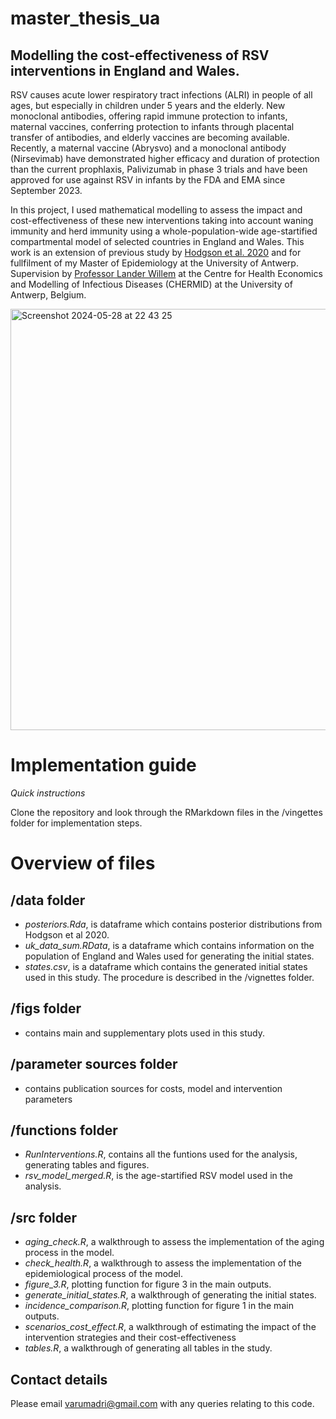 # master_thesis_ua
## Modelling the cost-effectiveness of RSV interventions in England and Wales. 
RSV causes acute lower respiratory tract infections (ALRI) in people of all ages, but especially in children under 5 years and the elderly. New monoclonal antibodies, offering rapid immune protection to infants, maternal vaccines, conferring protection to infants through placental transfer of antibodies, and elderly vaccines are becoming available. Recently, a maternal vaccine (Abrysvo) and a monoclonal antibody (Nirsevimab) have demonstrated higher efficacy and duration of protection than the current prophlaxis, Palivizumab in phase 3 trials and have been approved for use against RSV in infants by the FDA and EMA since September 2023. 

In this project, I used mathematical modelling to assess the impact and cost-effectiveness of these new interventions taking into account waning immunity and herd immunity using a whole-population-wide age-startified compartmental model of selected countries in England and Wales. This work is an extension of previous study by [Hodgson et al. 2020](https://bmcmedicine.biomedcentral.com/articles/10.1186/s12916-020-01802-8) and for fullfilment of my Master of Epidemiology at the University of Antwerp. Supervision by [Professor Lander Willem](https://www.uantwerpen.be/en/staff/lander-willem/) at the Centre for Health Economics and Modelling of Infectious Diseases (CHERMID) at the University of Antwerp, Belgium. 

<img width="674" alt="Screenshot 2024-05-28 at 22 43 25" src="https://github.com/arumadri/master_thesis_ua/assets/42062974/3d79b218-7ec0-4e37-9960-ce5dd139c561">

# Implementation guide 
*Quick instructions*

Clone the repository and look through the RMarkdown files in the /vingettes folder for implementation steps.

# Overview of files 
## /data folder 
+ *posteriors.Rda*, is dataframe which contains posterior distributions from Hodgson et al 2020.
+ *uk_data_sum.RData*, is a dataframe which contains information on the population of England and Wales used for generating the initial states.
+ *states.csv*, is a dataframe which contains the generated initial states used in this study. The procedure is described in the /vignettes folder.

## /figs folder 
+ contains main and supplementary plots used in this study.

## /parameter sources folder
+ contains publication sources for costs, model and intervention parameters

## /functions folder 
+ *RunInterventions.R*, contains all the funtions used for the analysis, generating tables and figures.
+ *rsv_model_merged.R*, is the age-startified RSV model used in the analysis.

## /src folder 
+ *aging_check.R*, a walkthrough to assess the implementation of the aging process in the model.
+ *check_health.R*, a walkthrough to assess the implementation of the epidemiological process of the model.
+ *figure_3.R*, plotting function for figure 3 in the main outputs.
+ *generate_initial_states.R*, a walkthrough of generating the initial states.
+ *incidence_comparison.R*, plotting function for figure 1 in the main outputs.
+ *scenarios_cost_effect.R*, a walkthrough of estimating the impact of the intervention strategies and their cost-effectiveness
+ *tables.R*, a walkthrough of generating all tables in the study.

## Contact details 
Please email [varumadri@gmail.com](varumadri@gmail.com) with any queries relating to this code.

